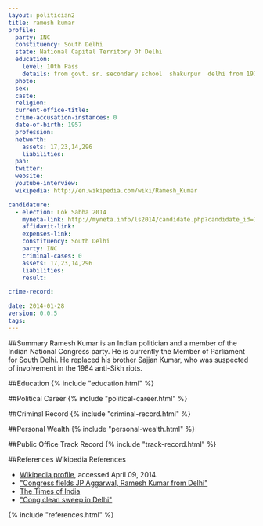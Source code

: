 ```yaml
---
layout: politician2
title: ramesh kumar
profile: 
  party: INC
  constituency: South Delhi
  state: National Capital Territory Of Delhi
  education: 
    level: 10th Pass
    details: from govt. sr. secondary school  shakurpur  delhi from 1971
  photo: 
  sex: 
  caste: 
  religion: 
  current-office-title: 
  crime-accusation-instances: 0
  date-of-birth: 1957
  profession: 
  networth: 
    assets: 17,23,14,296
    liabilities: 
  pan: 
  twitter: 
  website: 
  youtube-interview: 
  wikipedia: http://en.wikipedia.com/wiki/Ramesh_Kumar

candidature: 
  - election: Lok Sabha 2014
    myneta-link: http://myneta.info/ls2014/candidate.php?candidate_id=1018
    affidavit-link: 
    expenses-link: 
    constituency: South Delhi 
    party: INC
    criminal-cases: 0
    assets: 17,23,14,296
    liabilities: 
    result:  

crime-record: 

date: 2014-01-28
version: 0.0.5
tags: 
---
```

##Summary
Ramesh Kumar is an Indian politician and a member of the Indian National Congress party. He is currently the Member of Parliament for South Delhi. He replaced his brother Sajjan Kumar, who was suspected of involvement in the 1984 anti-Sikh riots.


##Education
{% include "education.html" %}


##Political Career
{% include "political-career.html" %}


##Criminal Record
{% include "criminal-record.html" %}


##Personal Wealth
{% include "personal-wealth.html" %}


##Public Office Track Record
{% include "track-record.html" %}


##References
Wikipedia References
- [Wikipedia profile]({{page.profile.wikipedia}}), accessed April 09, 2014.
- ["Congress fields JP Aggarwal, Ramesh Kumar from Delhi"][wiki1]
- [The Times of India][wiki2]
- ["Cong clean sweep in Delhi"][wiki3]

[wiki1]: http://timesofindia.indiatimes.com/news/india/Congress-fields-JP-Aggarwal-Ramesh-Kumar-from-Delhi/articleshow/4413593.cms
[wiki2]: /wiki/The_Times_of_India
[wiki3]: http://www.tribuneindia.com/2009/20090517/main4.htm


{% include "references.html" %}